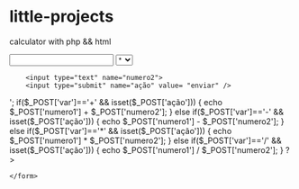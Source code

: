 # little-projects
calculator with php && html
<!DOCTYPE html>
<html>
<head>
	<title>Formulario</title>
</head>
<body>
	<form method="post">
		<input type="text" name="numero1">
		<select name="var">
			<option value="*">*</option>
			<option value="/">/</option>
			<option value="+">+</option>
			<option value="-">-</option>
		</select>
		
		<input type="text" name="numero2">
		<input type="submit" name="ação" value= "enviar" />	
<?php  


 echo '<hr>';
 if($_POST['var']=='+' && isset($_POST['ação'])) {
			echo $_POST['numero1'] + $_POST['numero2'];
}
	else if($_POST['var']=='-' && isset($_POST['ação'])) {
			echo $_POST['numero1'] - $_POST['numero2'];
	}
		else if($_POST['var']=='*' && isset($_POST['ação'])) {
			echo $_POST['numero1'] * $_POST['numero2'];
		}	
			else if($_POST['var']=='/' && isset($_POST['ação'])) {
			echo $_POST['numero1'] / $_POST['numero2'];
			}				



?>



	</form>

</body>
</html>
